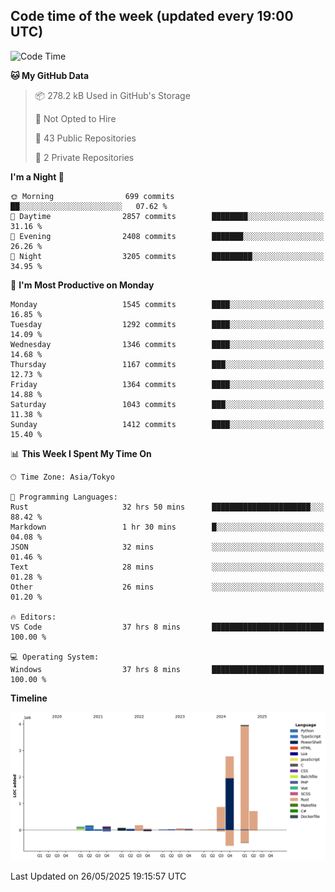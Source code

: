 ## Code time of the week (updated every 19:00 UTC)

<!--START_SECTION:waka-->
![Code Time](http://img.shields.io/badge/Code%20Time-4%2C896%20hrs%2035%20mins-blue)

**🐱 My GitHub Data** 

> 📦 278.2 kB Used in GitHub's Storage 
 > 
> 🚫 Not Opted to Hire
 > 
> 📜 43 Public Repositories 
 > 
> 🔑 2 Private Repositories 
 > 
**I'm a Night 🦉** 

```text
🌞 Morning                699 commits         ██░░░░░░░░░░░░░░░░░░░░░░░   07.62 % 
🌆 Daytime                2857 commits        ████████░░░░░░░░░░░░░░░░░   31.16 % 
🌃 Evening                2408 commits        ███████░░░░░░░░░░░░░░░░░░   26.26 % 
🌙 Night                  3205 commits        █████████░░░░░░░░░░░░░░░░   34.95 % 
```
📅 **I'm Most Productive on Monday** 

```text
Monday                   1545 commits        ████░░░░░░░░░░░░░░░░░░░░░   16.85 % 
Tuesday                  1292 commits        ████░░░░░░░░░░░░░░░░░░░░░   14.09 % 
Wednesday                1346 commits        ████░░░░░░░░░░░░░░░░░░░░░   14.68 % 
Thursday                 1167 commits        ███░░░░░░░░░░░░░░░░░░░░░░   12.73 % 
Friday                   1364 commits        ████░░░░░░░░░░░░░░░░░░░░░   14.88 % 
Saturday                 1043 commits        ███░░░░░░░░░░░░░░░░░░░░░░   11.38 % 
Sunday                   1412 commits        ████░░░░░░░░░░░░░░░░░░░░░   15.40 % 
```


📊 **This Week I Spent My Time On** 

```text
🕑︎ Time Zone: Asia/Tokyo

💬 Programming Languages: 
Rust                     32 hrs 50 mins      ██████████████████████░░░   88.42 % 
Markdown                 1 hr 30 mins        █░░░░░░░░░░░░░░░░░░░░░░░░   04.08 % 
JSON                     32 mins             ░░░░░░░░░░░░░░░░░░░░░░░░░   01.46 % 
Text                     28 mins             ░░░░░░░░░░░░░░░░░░░░░░░░░   01.28 % 
Other                    26 mins             ░░░░░░░░░░░░░░░░░░░░░░░░░   01.20 % 

🔥 Editors: 
VS Code                  37 hrs 8 mins       █████████████████████████   100.00 % 

💻 Operating System: 
Windows                  37 hrs 8 mins       █████████████████████████   100.00 % 
```

**Timeline**

![Lines of Code chart](https://raw.githubusercontent.com/SARDONYX-sard/SARDONYX-sard/main/assets/bar_graph.png)


 Last Updated on 26/05/2025 19:15:57 UTC
<!--END_SECTION:waka-->